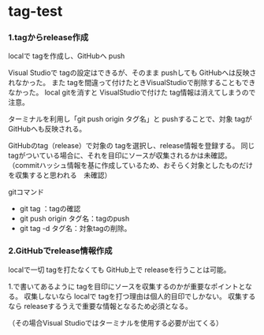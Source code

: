 # tag-test

### 1.tagからrelease作成
localで tagを作成し、GitHubへ push

Visual Studioで tagの設定はできるが、そのまま pushしても GitHubへは反映されなかった。
また tagを間違って付けたときVisualStudioで削除することもできなかった。
local gitを消すと VisualStudioで付けた tag情報は消えてしまうので注意。

ターミナルを利用し「git push origin タグ名」と pushすることで、対象 tagが GitHubへも反映される。

GitHubのtag（release）で対象の tagを選択し、release情報を登録する。
同じ tagがついている場合に、それを目印にソースが収集されるかは未確認。
（commitハッシュ情報を基に作成しているため、おそらく対象としたものだけを収集すると思われる　未確認）

gitコマンド
- git tag ：tagの確認
- git push origin タグ名：tagのpush
- git tag -d タグ名：対象tagの削除。


### 2.GitHubでrelease情報作成
localで一切 tagを打たなくても GitHub上で releaseを行うことは可能。

1.で書いてあるように tagを目印にソースを収集するのかが重要なポイントとなる。
収集しないなら localで tagを打つ理由は個人的目印でしかない。
収集するなら releaseするうえで重要な情報となるため必須となる。

（その場合Visual Studioではターミナルを使用する必要が出てくる）

